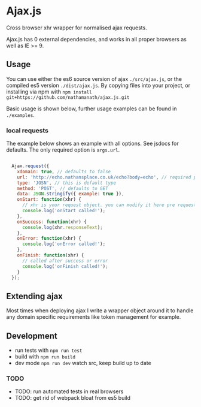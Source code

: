 # Ajax.js

Cross browser xhr wrapper for normalised ajax requests.

Ajax.js has 0 external dependencies, and works in all proper browsers as well as
IE >= 9.

## Usage

You can use either the es6 source version of ajax `./src/ajax.js`, or the
compiled es5 version `./dist/ajax.js`. By copying files into your project, or
installing via npm with `npm install git+https://github.com/nathamanath/ajax.js.git`

Basic usage is shown below, further usage examples can be found in `./examples`.

### local requests

The example below shows an example with all options. See jsdocs for defaults.
The only required option is `args.url`.

```javascript

  Ajax.request({
    xdomain: true, // defaults to false
    url: 'http://echo.nathansplace.co.uk/echo?body=echo', // required param
    type: 'JOSN', // this is default type
    method: 'POST', // defaults to GET
    data: JSON.stringify({ example: true }),
    onStart: function(xhr) {
      // xhr is your request object. you can modify it here pre request
      console.log('onStart called!');
    },
    onSuccess: function(xhr) {
      console.log(xhr.responseText);
    },
    onError: function(xhr) {
      console.log('onError called!');
    },
    onFinish: function(xhr) {
      // called after success or error
      console.log('onFinish called!');
    }
  });
```

## Extending ajax

Most times when deploying ajax I write a wrapper object around it to handle any
domain specific requirements like token management for example.

## Development

* run tests with `npm run test`
* build with `npm run build`
* dev mode `npm run dev` watch src, keep build up to date

### TODO

* TODO: run automated tests in real browsers
* TODO: get rid of webpack bloat from es5 build
